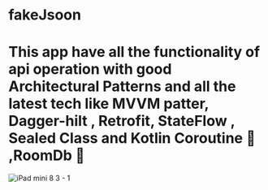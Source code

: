 # fakeJsoon

<h1>This app have all 
the functionality of api operation with good Architectural Patterns and all the latest tech like MVVM patter, Dagger-hilt , Retrofit, StateFlow , Sealed Class and Kotlin Coroutine 🚀 ,RoomDb  💽 </h1>


![iPad mini 8 3 - 1](https://user-images.githubusercontent.com/56149022/224538524-24bdbb20-7ba9-4aec-8a94-0a3a879f4a3c.png)
